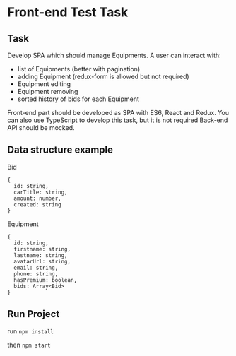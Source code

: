 # Front-end Test Task
## Task

Develop SPA which should manage Equipments. A user can interact with:
 - list of Equipments (better with pagination)
 - adding Equipment (redux-form is allowed but not required)
 - Equipment editing
 - Equipment removing
 - sorted history of bids for each Equipment

Front-end part should be developed as SPA with ES6, React and Redux.
You can also use TypeScript to develop this task, but it is not required
Back-end API should be mocked.

## Data structure example
Bid 

```
{
  id: string,
  carTitle: string,
  amount: number,
  created: string
}
```

Equipment

```
{
  id: string,
  firstname: string,
  lastname: string,
  avatarUrl: string,
  email: string,
  phone: string,
  hasPremium: boolean,
  bids: Array<Bid>
}
```

## Run Project
run `npm install`

then `npm start`
